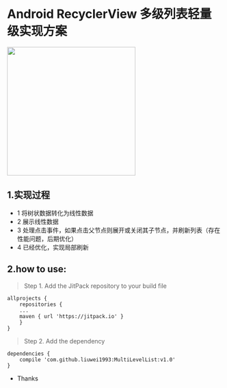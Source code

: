 # Android RecyclerView 多级列表轻量级实现方案

<img src="https://raw.githubusercontent.com/liuwei1993/MultiLevelList/master/screenshot.jpg" width="300px"/>

## 1.实现过程
- 1 将树状数据转化为线性数据
- 2 展示线性数据
- 3 处理点击事件，如果点击父节点则展开或关闭其子节点，并刷新列表（存在性能问题，后期优化）
- 4 已经优化，实现局部刷新

## 2.how to use:

> Step 1. Add the JitPack repository to your build file

```
allprojects {
    repositories {
	...
	maven { url 'https://jitpack.io' }
    }
}
```
> Step 2. Add the dependency

```
dependencies {
    compile 'com.github.liuwei1993:MultiLevelList:v1.0'
}
```
- Thanks
